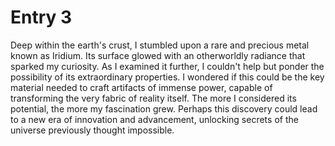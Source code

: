# Entry 3
Deep within the earth's crust, I stumbled upon a rare and precious metal known as Iridium. Its surface glowed with an otherworldly radiance that sparked my curiosity. As I examined it further, I couldn't help but ponder the possibility of its extraordinary properties. I wondered if this could be the key material needed to craft artifacts of immense power, capable of transforming the very fabric of reality itself. The more I considered its potential, the more my fascination grew. Perhaps this discovery could lead to a new era of innovation and advancement, unlocking secrets of the universe previously thought impossible.
